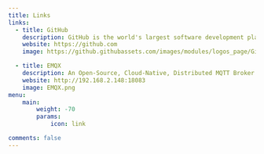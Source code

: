 ```yaml
---
title: Links
links:
  - title: GitHub
    description: GitHub is the world's largest software development platform.
    website: https://github.com
    image: https://github.githubassets.com/images/modules/logos_page/GitHub-Mark.png

  - title: EMQX
    description: An Open-Source, Cloud-Native, Distributed MQTT Broker for IoT
    website: http://192.168.2.148:18083
    image: EMQX.png
menu:
    main:
        weight: -70
        params:
            icon: link

comments: false
---
```

